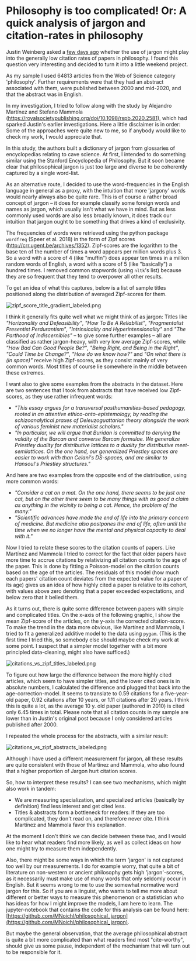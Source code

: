 # Philosophy is too complicated! Or: A quick analysis of jargon and citation-rates in philosophy

Justin Weinberg asked a [few days ago](https://dailynous.com/2021/04/15/jargon-citation-in-philosophy/) whether the use of jargon might play into the generally low citation rates of papers in philosophy. I found this question very interesting and decided to turn it into a little weekend project. 

As my sample I used 64813 articles from the Web of Science category 'philosophy'. Further requirements were that they had an abstract associated with them, were published between 2000 and mid-2020, and that the abstract was in English. 

In my investigation, I tried to follow along with the study by Alejandro Martínez and Stefano Mammola (https://royalsocietypublishing.org/doi/10.1098/rspb.2020.2581), which had sparked Justin's earlier investigations. Here a little disclaimer is in order: Some of the approaches were quite new to me, so if anybody would like to check my work, I would appreciate that.

In this study, the authors built a dictionary of jargon from glossaries of encyclopedias relating to cave science. At first, I intended to do something similar using the Stanford Encyclopedia of Philosophy. But it soon became clear that philosophical jargon is just too large and diverse to be coherently captured by a single word-list. 

As an alternative route, I decided to use the word-frequencies in the English language in general as a proxy, with the intuition that more 'jargony' words would nearly always also be quite rare. This is of course a rather broad concept of jargon – it does for example classify some foreign words and names as jargon, which usually isn't what we have in mind. But as less commonly used words are also less broadly known, it does track our intuition that jargon ought to be something that drives a kind of exclusivity.

The frequencies of words were retrieved using the python package `wordfreq` (Speer et al. 2018) in the form of Zipf scores (http://crr.ugent.be/archives/1352). Zipf-scores are the logarithm to the base ten of the number of times a word appears per million words plus 3. So a word with a score of 4 (like "muffin") does appear ten times in a million random words of English, a word with a score of 5 (like "basically") a hundred times. I removed common stopwords (using `nltk`'s list) because they are so frequent that they tend to overpower all other results. 

To get an idea of what this captures, below is a list of sample titles positioned along the distribution of averaged Zipf-scores for them. 

![zipf_score_title_gradient_labeled.png](zipf_score_title_gradient_labeled.png)

I think it generally fits quite well what we might think of as jargon: Titles like *"Horizonality and Defeasibility"*, *"How To Be A Reliabilist"*, *"Fragmentalist Presentist Perdurantism"*, *"Intrinsicality and Hyperintensionality"* and *"The Parthood of Indiscernibles"*  – to give some further examples – all are classified as rather jargon-heavy, with very low average Zipf-scores, while *"How Bad Can Good People Be?"*, *"Being Right, and Being in the Right"*, *"Could Time be Change?"*, *"How do we know how?"* and *"On what there is (in space)"* receive high Zipf-scores, as they consist mainly of very common words. Most titles of course lie somewhere in the middle between these extremes.

I want also to give some examples from the abstracts in the dataset. Here are two sentences that I took from abstracts that have received low Zipf-scores, as they use rather infrequent words:
* *"This essay argues for a transversal posthumanities-based pedagogy, rooted in an attentive ethico-onto-epistemology, by reading the schizoanalytical praxes of Deleuzoguattarian theory alongside the work of various feminist new materialist scholars."*
* *"In particular, we will argue that Buridan is committed to denying the validity of the Barcan and converse Barcan formulae. We generalize Priestley duality for distributive lattices to a duality for distributive meet-semilattices. On the one hand, our generalized Priestley spaces are easier to work with than Celani's DS-spaces, and are similar to Hansoul's Priestley structures."*

And here are two examples from the opposite end of the distribution, using more common words:

* *"Consider a cat on a mat. On the one hand, there seems to be just one cat, but on the other there seem to be many things with as good a claim as anything in the vicinity to being a cat. Hence, the problem of the many."*
* *"Scientific advances have made the end of life into the primary concern of medicine. But medicine also postpones the end of life, often until the time when we no longer have the mental and physical capacity to deal with it."*

Now I tried to relate these scores to the citation counts of papers. Like Martínez and Mammola I tried to correct for the fact that older papers have more time to accrue citations by relativizing all citation counts to the age of the paper. This is done by fitting a Poisson-model on the citation counts based on the age of the articles. The residuals of this model (how much each papers' citation count deviates from the expected value for a paper of its age) gives us an idea of how highly cited a paper is relative to its cohort, with values above zero denoting that a paper exceeded expectations, and below zero that it belied them.

As it turns out, there is quite some difference between papers with simple and complicated titles. On the x-axis of the following graphic, I show the mean Zipf-score of the articles, on the y-axis the corrected citation-score. To make the trend in the data more obvious, like Martínez and Mammola, I tried to fit a generalized additive model to the data using `pygam`. (This is the first time I tried this, so somebody else should maybe check my work at some point. I suspect that a simpler model together with a bit more principled data-cleaning, might also have sufficed.) 

![citations_vs_zipf_titles_labeled.png](citations_vs_zipf_titles_labeled.png)

To figure out how large the difference between the more highly cited articles, which seem to have simpler titles, and the lower cited ones is in absolute numbers, I calculated the difference and plugged that back into the age-correction-model. It seems to translate to 0.59 citations for a five-year-old paper, 0.92 citations after 10 years, or 1.11 citations after 20 years. I think this is quite a lot, as the average 10 y. old paper (authored in 2010) is cited only 6.45 times in total. Please note that all citation counts in my sample are lower than in Justin's original post because I only considered articles published after 2000.

I repeated the whole process for the abstracts, with a similar result:

![citations_vs_zipf_abstracts_labeled.png](citations_vs_zipf_abstracts_labeled.png)


Although I have used a different measurement for jargon, all these results are quite consistent with those of Martínez and Mammola, who also found that a higher proportion of Jargon hurt citation scores.


So, how to interpret these results? I can see two mechanisms, which might also work in tandem:
* We are measuring specialization, and specialized articles (basically by definition) find less interest and get cited less.
* Titles & abstracts form a bottleneck for readers: If they are too complicated, they don't read on, and therefore never cite. I think Martínez and Mammola favor this explanation.

At the moment I don't think we can decide between these two, and I would like to hear what readers find more likely, as well as collect ideas on how one might try to measure them independently.

Also, there might be some ways in which the term 'jargon' is not captured too well by our measurements. I do for example worry, that quite a bit of literature on non-western or ancient philosophy gets high 'jargon'-scores, as it necessarily must make use of many words that only seldomly occur in English. But it seems wrong to me to use the somewhat normative word jargon for this. So if you are a linguist, who wants to tell me more about different or better ways to measure this phenomenon or a statistician who has ideas for how I might improve the models, I am here to learn. The jupyter-notebook that contains the code for this analysis can be found here: [https://github.com/MNoichl/philosophical_jargon](https://github.com/MNoichl/philosophical_jargon).

But maybe the general observation, that the average philosophical abstract is quite a bit more complicated than what readers find most "cite-worthy", should give us some pause, independent of the mechanism that will turn out to be responsible for it.





